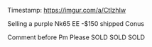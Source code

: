 Timestamp: https://imgur.com/a/CtIzhIw

Selling a purple Nk65 EE -$150 shipped Conus

Comment before Pm Please
SOLD SOLD SOLD

